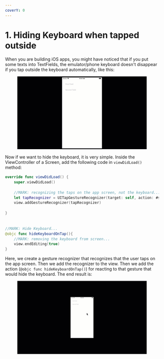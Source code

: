 ```yaml
---
coverY: 0
---
```


# 1. Hiding Keyboard when tapped outside

When you are building iOS apps, you might have noticed that if you put some texts into TextFields, the emulator/phone keyboard doesn't disappear if you tap outside the keyboard automatically, like this:

<figure><img src="../.gitbook/assets/KeyboardNotHiding (1).gif" alt=""><figcaption></figcaption></figure>

Now if we want to hide the keyboard, it is very simple. Inside the ViewController of a Screen, add the following code in `viewDidLoad()` method:

```swift
override func viewDidLoad() {
    super.viewDidLoad()
    
    //MARK: recognizing the taps on the app screen, not the keyboard...
    let tapRecognizer = UITapGestureRecognizer(target: self, action: #selector(hideKeyboardOnTap))
    view.addGestureRecognizer(tapRecognizer)

}


//MARK: Hide Keyboard...
@objc func hideKeyboardOnTap(){
    //MARK: removing the keyboard from screen...
    view.endEditing(true)
}
```

Here, we create a gesture recognizer that recognizes that the user taps on the app screen. Then we add the recognizer to the view. Then we add the action (`@objc func hideKeyboardOnTap()`) for reacting to that gesture that would hide the keyboard. The end result is:

<figure><img src="../.gitbook/assets/KeyboardHiding (1).gif" alt=""><figcaption></figcaption></figure>
